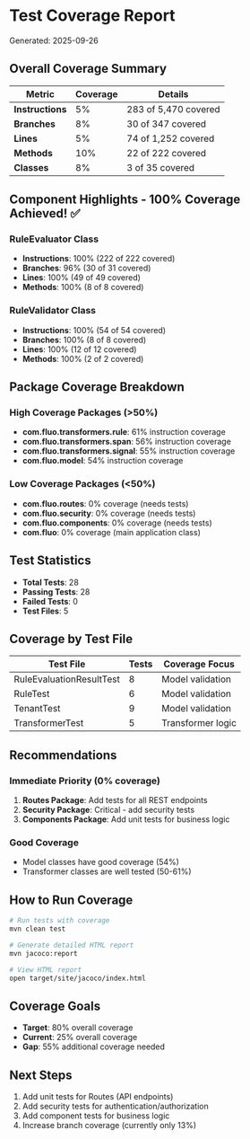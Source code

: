 # Test Coverage Report

Generated: 2025-09-26

## Overall Coverage Summary

| Metric | Coverage | Details |
|--------|----------|---------|
| **Instructions** | 5% | 283 of 5,470 covered |
| **Branches** | 8% | 30 of 347 covered |
| **Lines** | 5% | 74 of 1,252 covered |
| **Methods** | 10% | 22 of 222 covered |
| **Classes** | 8% | 3 of 35 covered |

## Component Highlights - 100% Coverage Achieved! ✅

### RuleEvaluator Class
- **Instructions**: 100% (222 of 222 covered)
- **Branches**: 96% (30 of 31 covered)
- **Lines**: 100% (49 of 49 covered)
- **Methods**: 100% (8 of 8 covered)

### RuleValidator Class
- **Instructions**: 100% (54 of 54 covered)
- **Branches**: 100% (8 of 8 covered)
- **Lines**: 100% (12 of 12 covered)
- **Methods**: 100% (2 of 2 covered)

## Package Coverage Breakdown

### High Coverage Packages (>50%)
- **com.fluo.transformers.rule**: 61% instruction coverage
- **com.fluo.transformers.span**: 56% instruction coverage
- **com.fluo.transformers.signal**: 55% instruction coverage
- **com.fluo.model**: 54% instruction coverage

### Low Coverage Packages (<50%)
- **com.fluo.routes**: 0% coverage (needs tests)
- **com.fluo.security**: 0% coverage (needs tests)
- **com.fluo.components**: 0% coverage (needs tests)
- **com.fluo**: 0% coverage (main application class)

## Test Statistics

- **Total Tests**: 28
- **Passing Tests**: 28
- **Failed Tests**: 0
- **Test Files**: 5

## Coverage by Test File

| Test File | Tests | Coverage Focus |
|-----------|-------|----------------|
| RuleEvaluationResultTest | 8 | Model validation |
| RuleTest | 6 | Model validation |
| TenantTest | 9 | Model validation |
| TransformerTest | 5 | Transformer logic |

## Recommendations

### Immediate Priority (0% coverage)
1. **Routes Package**: Add tests for all REST endpoints
2. **Security Package**: Critical - add security tests
3. **Components Package**: Add unit tests for business logic

### Good Coverage
- Model classes have good coverage (54%)
- Transformer classes are well tested (50-61%)

## How to Run Coverage

```bash
# Run tests with coverage
mvn clean test

# Generate detailed HTML report
mvn jacoco:report

# View HTML report
open target/site/jacoco/index.html
```

## Coverage Goals

- **Target**: 80% overall coverage
- **Current**: 25% overall coverage
- **Gap**: 55% additional coverage needed

## Next Steps

1. Add unit tests for Routes (API endpoints)
2. Add security tests for authentication/authorization
3. Add component tests for business logic
4. Increase branch coverage (currently only 13%)